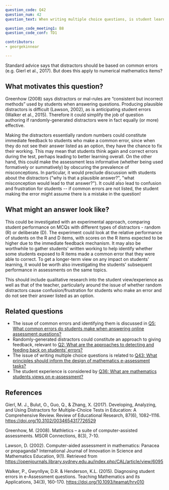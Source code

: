 ```yaml
---
question_code: Q42 
question_num: 42 
question_text: When writing multiple choice questions, is student learning better enhanced using distractors based on common errors, or randomly-generated distractors? 

question_code_meeting1: B8 
question_code_conf: TD1 

contributors: 
- georgekinnear

---
```


Standard advice says that distractors should be based on common errors (e.g. Gierl et al., 2017). But does this apply to numerical mathematics items? 

## What motivates this question?

Greenhow (2008) says distractors or mal-rules are “consistent but incorrect methods” used by students when answering questions. Producing plausible distractors is difficult (Lawson, 2002), as is anticipating student errors (Walker et al., 2015). Therefore it could simplify the job of question authoring if randomly-generated distractors were in fact equally (or more) effective.

Making the distractors essentially random numbers could constitute immediate feedback to students who make a common error, since when they do not see their answer listed as an option, they have the chance to fix their working.
This may mean that students think again and correct errors during the test, perhaps leading to better learning overall.
On the other hand, this could make the assessment less informative (whether being used formatively or summatively) by obscuring the prevalence of misconceptions. In particular, it would preclude discussion with students about the distractors ("why is that a plausible answer?", "what misconception would lead to that answer?"). It could also lead to confusion and frustration for students -- if common errors are not listed, the student making the error might assume there is a mistake in the question!

## What might an answer look like?

This could be investigated with an experimental approach, comparing student performance on MCQs with different types of distractors - random (R) or deliberate (D). The experiment could look at the relative performance of students on the R and D items, with scores on the R items expected to be higher due to the immediate feedback mechanism. It may also be worthwhile to gather students' written working to help identify whether some students exposed to R items made a common error that they were able to correct. To get a longer-term view on any impact on students' learning, it would be worth also investigating the students' subsequent performance in assessments on the same topics. 

This should include qualitative research into the student view/experience as well as that of the teacher, particularly around the issue of whether random distractors cause confusion/frustration for students who make an error and do not see their answer listed as an option.


## Related questions

* The issue of common errors and identifying them is discussed in [Q5: What common errors do students make when answering online assessment questions?](Q5)
* Randomly-generated distractors could constitute an approach to giving feedback, relevant to [Q2: What are the approaches to detecting and feeding back on students’ errors?](Q2)
* The issue of writing multiple choice questions is related to [Q43: What principles should inform the design of mathematics e-assessment tasks?](Q43)
* The student experience is considered by [Q36: What are mathematics students views on e-assessment?](Q36)

## References

Gierl, M. J., Bulut, O., Guo, Q., & Zhang, X. (2017). Developing, Analyzing, and Using Distractors for Multiple-Choice Tests in Education: A Comprehensive Review. Review of Educational Research, 87(6), 1082–1116. https://doi.org/10.3102/0034654317726529

Greenhow, M. (2008). Mathletics – a suite of computer-assisted assessments. MSOR Connections, 8(3), 7-10. 

Lawson, D. (2002). Computer-aided assessment in mathematics: Panacea or propaganda? International Journal of Innovation in Science and Mathematics Education, 9(1). Retrieved from https://openjournals.library.sydney.edu.au/index.php/CAL/article/view/6095

Walker, P., Gwynllyw, D.R. & Henderson, K.L. (2015). Diagnosing student errors in e-Assessment questions. Teaching Mathematics and its Applications, 34(3), 160-170. https://doi.org/10.1093/teamat/hrv010

